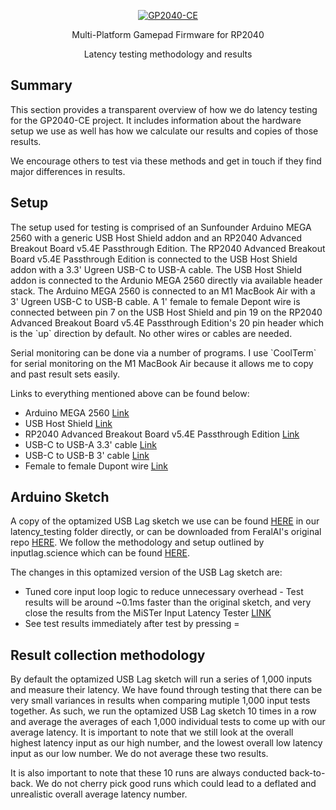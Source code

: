 <p align="center">
  <a href="https://gp2040-ce.info">
    <img alt="GP2040-CE" src="https://raw.githubusercontent.com/OpenStickCommunity/Site/main/docs/assets/images/gp2040-ce-logo.png" />
  </a>
</p>

<p align="center">
  Multi-Platform Gamepad Firmware for RP2040
</p>

<p align="center">
  Latency testing methodology and results
</p>

## Summary

<p>
  This section provides a transparent overview of how we do latency testing for the GP2040-CE project.  It includes information about the hardware setup we use as well has how we calculate our results and copies of those results.  
</p>

<p>
  We encourage others to test via these methods and get in touch if they find major differences in results.
</p>

## Setup

<p>
  The setup used for testing is comprised of an Sunfounder Arduino MEGA 2560 with a generic USB Host Shield addon and an RP2040 Advanced Breakout Board v5.4E Passthrough Edition.  The RP2040 Advanced Breakout Board v5.4E Passthrough Edition is connected to the USB Host Shield addon with a 3.3' Ugreen USB-C to USB-A cable.  The USB Host Shield addon is connected to the Ardunio MEGA 2560 directly via available header stack.  The Arduino MEGA 2560 is connected to an M1 MacBook Air with a 3' Ugreen USB-C to USB-B cable.  A 1' female to female Depont wire is connected between pin 7 on the USB Host Shield and pin 19 on the RP2040 Advanced Breakout Board v5.4E Passthrough Edition's 20 pin header which is the `up` direction by default.  No other wires or cables are needed.
</p>

<p>
  Serial monitoring can be done via a number of programs.  I use `CoolTerm` for serial monitoring on the M1 MacBook Air because it allows me to copy and past result sets easily.
</p>

<p>
  Links to everything mentioned above can be found below:
</p>

* Arduino MEGA 2560 [Link](https://www.amazon.com/s?k=arduino+mega+2560&crid=2J2XP0ONNYGL2&sprefix=arduino+mega+2560%2Caps%2C96&ref=nb_sb_noss_1)
* USB Host Shield [Link](https://www.amazon.com/s?k=arduino+host+shield&crid=3LKKHMBPUVXLS&sprefix=arduino+host+shield%2Caps%2C82&ref=nb_sb_noss_1)
* RP2040 Advanced Breakout Board v5.4E Passthrough Edition [Link](https://github.com/OpenStickCommunity/Hardware/tree/main/RP2040%20Advanced%20Breakout%20Board%20-%20Passthrough)
* USB-C to USB-A 3.3' cable [Link](https://a.co/d/2USECGQ)
* USB-C to USB-B 3' cable [Link](https://a.co/d/7vAX8nV)
* Female to female Dupont wire [Link](https://www.amazon.com/s?k=dupont+cable&crid=TZGT87HBYSIS&sprefix=dupont+cable%2Caps%2C138&ref=nb_sb_noss_1)

## Arduino Sketch


A copy of the optamized USB Lag sketch we use can be found [HERE](https://raw.githubusercontent.com/OpenStickCommunity/GP2040-CE/main/site/latency_testing/usblag_optimized.ino) in our latency_testing folder directly, or can be downloaded from FeralAI's original repo [HERE](https://github.com/FeralAI/usblag_optimized?tab=readme-ov-file).  We follow the methodology and setup outlined by inputlag.science which can be found [HERE](https://inputlag.science/controller/methodology). 


The changes in this optamized version of the USB Lag sketch are:
  * Tuned core input loop logic to reduce unnecessary overhead - Test results will be around ~0.1ms faster than the original sketch, and very close the results from the MiSTer Input Latency Tester [LINK](https://github.com/misteraddons/inputlatency)
  * See test results immediately after test by pressing =


## Result collection methodology

<p>
  By default the optamized USB Lag sketch will run a series of 1,000 inputs and measure their latency.  We have found through testing that there can be very small variances in results when comparing mutiple 1,000 input tests together.  As such, we run the optamized USB Lag sketch 10 times in a row and average the averages of each 1,000 individual tests to come up with our average latency.  It is important to note that we still look at the overall highest latency input as our high number, and the lowest overall low latency input as our low number.  We do not average these two results.
</p>

<p>
  It is also important to note that these 10 runs are always conducted back-to-back.  We do not cherry pick good runs which could lead to a deflated and unrealistic overall average latency number.  
</p>
